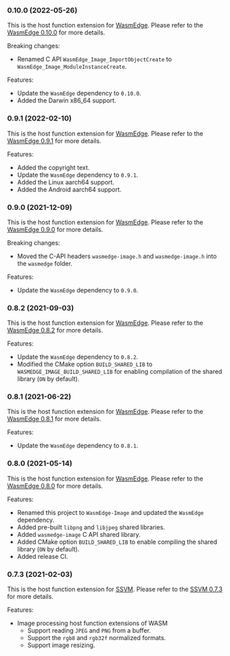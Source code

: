### 0.10.0 (2022-05-26)

This is the host function extension for [WasmEdge](https://github.com/WasmEdge/WasmEdge).
Please refer to the [WasmEdge 0.10.0](https://github.com/WasmEdge/WasmEdge/releases/tag/0.10.0) for more details.

Breaking changes:

* Renamed C API `WasmEdge_Image_ImportObjectCreate` to `WasmEdge_Image_ModuleInstanceCreate`.

Features:

* Update the `WasmEdge` dependency to `0.10.0`.
* Added the Darwin x86_64 support.

### 0.9.1 (2022-02-10)

This is the host function extension for [WasmEdge](https://github.com/WasmEdge/WasmEdge).
Please refer to the [WasmEdge 0.9.1](https://github.com/WasmEdge/WasmEdge/releases/tag/0.9.1) for more details.

Features:

* Added the copyright text.
* Update the `WasmEdge` dependency to `0.9.1`.
* Added the Linux aarch64 support.
* Added the Android aarch64 support.

### 0.9.0 (2021-12-09)

This is the host function extension for [WasmEdge](https://github.com/WasmEdge/WasmEdge).
Please refer to the [WasmEdge 0.9.0](https://github.com/WasmEdge/WasmEdge/releases/tag/0.9.0) for more details.

Breaking changes:

* Moved the C-API headers `wasmedge-image.h` and `wasmedge-image.h` into the `wasmedge` folder.

Features:

* Update the `WasmEdge` dependency to `0.9.0`.

### 0.8.2 (2021-09-03)

This is the host function extension for [WasmEdge](https://github.com/WasmEdge/WasmEdge).
Please refer to the [WasmEdge 0.8.2](https://github.com/WasmEdge/WasmEdge/releases/tag/0.8.2) for more details.

Features:

* Update the `WasmEdge` dependency to `0.8.2`.
* Modified the CMake option `BUILD_SHARED_LIB` to `WASMEDGE_IMAGE_BUILD_SHARED_LIB` for enabling compilation of the shared library (`ON` by default).

### 0.8.1 (2021-06-22)

This is the host function extension for [WasmEdge](https://github.com/WasmEdge/WasmEdge).
Please refer to the [WasmEdge 0.8.1](https://github.com/WasmEdge/WasmEdge/releases/tag/0.8.1) for more details.

Features:

* Update the `WasmEdge` dependency to `0.8.1`.

### 0.8.0 (2021-05-14)

This is the host function extension for [WasmEdge](https://github.com/WasmEdge/WasmEdge).
Please refer to the [WasmEdge 0.8.0](https://github.com/WasmEdge/WasmEdge/releases/tag/0.8.0) for more details.

Features:

* Renamed this project to `WasmEdge-Image` and updated the `WasmEdge` dependency.
* Added pre-built `libpng` and `libjpeg` shared libraries.
* Added `wasmedge-image` C API shared library.
* Added CMake option `BUILD_SHARED_LIB` to enable compiling the shared library (`ON` by default).
* Added release CI.

### 0.7.3 (2021-02-03)

This is the host function extension for [SSVM](https://github.com/second-state/SSVM).
Please refer to the [SSVM 0.7.3](https://github.com/second-state/SSVM/releases/tag/0.7.3) for more details.

Features:

* Image processing host function extensions of WASM
  * Support reading `JPEG` and `PNG` from a buffer.
  * Support the `rgb8` and `rgb32f` normalized formats.
  * Support image resizing.
